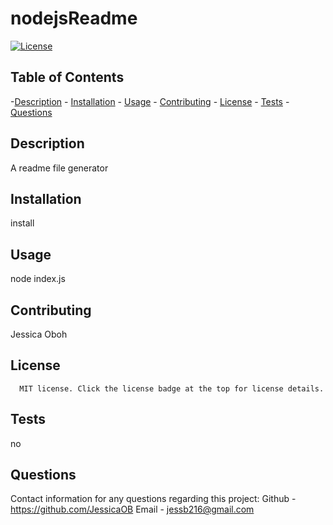# nodejsReadme

  [![License](https://img.shields.io/badge/License-MIT-blueviolet.svg?style=plastic)](https://opensource.org/licenses/MIT)

## Table of Contents
  -[Description](#description)
    - [Installation](#installation)
    - [Usage](#usage)
    - [Contributing](#contributing)
    - [License](#license)
    - [Tests](#tests)
    - [Questions](#questions)

## Description
  A readme file generator
  
## Installation
  install
  
## Usage
  node index.js
  
## Contributing
  Jessica Oboh
  
## License
      MIT license. Click the license badge at the top for license details.
  
## Tests
  no
  
## Questions
  Contact information for any questions regarding this project:
  Github - https://github.com/JessicaOB
  Email - jessb216@gmail.com